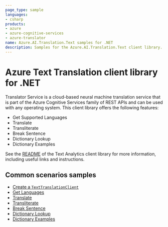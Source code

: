 ```yaml
---
page_type: sample
languages:
- csharp
products:
- azure
- azure-cognitive-services
- azure-translator
name: Azure.AI.Translation.Text samples for .NET
description: Samples for the Azure.AI.Translation.Text client library.
---
```


# Azure Text Translation client library for .NET

Translator Service is a cloud-based neural machine translation service that is part of the Azure Cognitive Services family of REST APIs and can be used with any operating system. This client library offers the following features:

* Get Supported Languages
* Translate
* Transliterate
* Break Sentence
* Dictionary Lookup
* Dictionary Examples

See the [README][README] of the Text Analytics client library for more information, including useful links and instructions.

## Common scenarios samples

* [Create a `TextTranslationClient`][create_client_sample]
* [Get Languages][languages_sample]
* [Translate][translate_sample]
* [Transliterate][transliterate_sample]
* [Break Sentence][breaksentence_sample]
* [Dictionary Lookup][dictionarylookup_sample]
* [Dictionary Examples][dictionaryexamples_sample]


[README]: https://aka.ms/https://github.com/Azure/azure-sdk-for-net/blob/main/sdk/translation/Azure.AI.Translation.Text/README.md

[create_client_sample]: https://aka.ms/https://github.com/azure-sdk-for-net/tree/main/sdk/translation/Azure.AI.Translation.Text/samples/Sample0_CreateClient.md
[languages_sample]: https://aka.ms/https://github.com/azure-sdk-for-net/tree/main/sdk/translation/Azure.AI.Translation.Text/samples/Sample1_GetLanguages.md
[translate_sample]: https://aka.ms/https://github.com/azure-sdk-for-net/tree/main/sdk/translation/Azure.AI.Translation.Text/samples/Sample2_Translate.md
[transliterate_sample]: https://aka.ms/https://github.com/azure-sdk-for-net/tree/main/sdk/translation/Azure.AI.Translation.Text/samples/Sample3_Transliterate.md
[breaksentence_sample]: https://aka.ms/https://github.com/azure-sdk-for-net/tree/main/sdk/translation/Azure.AI.Translation.Text/samples/Sample4_BreakSentence.md
[dictionarylookup_sample]: https://aka.ms/https://github.com/azure-sdk-for-net/tree/main/sdk/translation/Azure.AI.Translation.Text/samples/Sample5_DictionaryLookup.md
[dictionaryexamples_sample]: https://aka.ms/https://github.com/azure-sdk-for-net/tree/main/sdk/translation/Azure.AI.Translation.Text/samples/Sample6_DictionaryExamples.md
